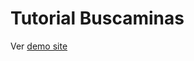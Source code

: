 # Tutorial Buscaminas

Ver [demo site](hhttps://busca-minas-reducer-git-completed.drnachio.vercel.app/)
